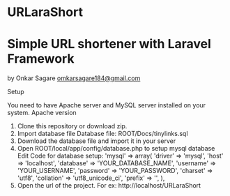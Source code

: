 # URLaraShort

Simple URL shortener with Laravel Framework
=================================================
by Onkar Sagare <omkarsagare184@gmail.com>

Setup

You need to have Apache server and MySQL server installed on your system.
Apache version
1. Clone this repository or download zip.
2. Import database file 
   Database file: ROOT/Docs/tinylinks.sql
3. Download the database file and import it in your server
4. Open ROOT/local/app/config/database.php to setup mysql database
   Edit Code for database setup:
    'mysql' => array(
			'driver'    => 'mysql',
			'host'      => 'localhost',
			'database'  => 'YOUR_DATABASE_NAME',
			'username'  => 'YOUR_USERNAME',
			'password'  => 'YOUR_PASSWORD',
			'charset'   => 'utf8',
			'collation' => 'utf8_unicode_ci',
			'prefix'    => '',
		),
5. Open the url of the project. 
   For ex: http://localhost/URLaraShort

